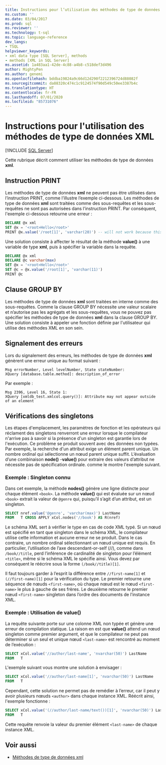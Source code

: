 ```yaml
---
title: Instructions pour l’utilisation des méthodes de type de données XML | Microsoft Docs
ms.custom: ''
ms.date: 03/04/2017
ms.prod: sql
ms.reviewer: ''
ms.technology: t-sql
ms.topic: language-reference
dev_langs:
- TSQL
helpviewer_keywords:
- xml data type [SQL Server], methods
- methods [XML in SQL Server]
ms.assetid: 1a483aa1-42de-4c88-a4b8-c518def3d496
author: MightyPen
ms.author: genemi
ms.openlocfilehash: bddba19824a9c66d12d290f2212396724d88082f
ms.sourcegitcommit: da88320c474c1c9124574f90d549c50ee3387b4c
ms.translationtype: HT
ms.contentlocale: fr-FR
ms.lasthandoff: 07/01/2020
ms.locfileid: "85731076"
---
```

# <a name="guidelines-for-using-xml-data-type-methods"></a>Instructions pour l'utilisation des méthodes de type de données XML

[!INCLUDE [SQL Server](../../includes/applies-to-version/sqlserver.md)]

Cette rubrique décrit comment utiliser les méthodes de type de données **xml**.

## <a name="the-print-statement"></a>Instruction PRINT

Les méthodes de type de données **xml** ne peuvent pas être utilisées dans l’instruction PRINT, comme l’illustre l’exemple ci-dessous. Les méthodes de type de données **xml** sont traitées comme des sous-requêtes et les sous-requêtes ne sont pas autorisées dans l’instruction PRINT. Par conséquent, l'exemple ci-dessous retourne une erreur :

```sql
DECLARE @x xml
SET @x = '<root>Hello</root>'
PRINT @x.value('/root[1]', 'varchar(20)') -- will not work because this is treated as a subquery (select top 1 col from table)
```

Une solution consiste à affecter le résultat de la méthode **value()** à une variable de type **xml**, puis à spécifier la variable dans la requête.

```sql
DECLARE @x xml
DECLARE @c varchar(max)
SET @x = '<root>Hello</root>'
SET @c = @x.value('/root[1]', 'varchar(11)')
PRINT @c
```

## <a name="the-group-by-clause"></a>Clause GROUP BY

Les méthodes de type de données **xml** sont traitées en interne comme des sous-requêtes. Comme la clause GROUP BY nécessite une valeur scalaire et n’autorise pas les agrégats et les sous-requêtes, vous ne pouvez pas spécifier les méthodes de type de données **xml** dans la clause GROUP BY. Une solution consiste à appeler une fonction définie par l'utilisateur qui utilise des méthodes XML en son sein.

## <a name="reporting-errors"></a>Signalement des erreurs

Lors du signalement des erreurs, les méthodes de type de données **xml** génèrent une erreur unique au format suivant :

```
Msg errorNumber, Level levelNumber, State stateNumber:
XQuery [database.table.method]: description_of_error
```

Par exemple :

```
Msg 2396, Level 16, State 1:
XQuery [xmldb_test.xmlcol.query()]: Attribute may not appear outside of an element
```

## <a name="singleton-checks"></a>Vérifications des singletons

Les étapes d'emplacement, les paramètres de fonction et les opérateurs qui réclament des singletons renverront une erreur lorsque le compilateur n'arrive pas à savoir si la présence d'un singleton est garantie lors de l'exécution. Ce problème se produit souvent avec des données non typées. Par exemple, la recherche d'un attribut exige un élément parent unique. Un nombre ordinal qui sélectionne un nœud parent unique suffit. L’évaluation d’une combinaison **node()** -**value()** pour extraire des valeurs d’attribut ne nécessite pas de spécification ordinale. comme le montre l'exemple suivant.

### <a name="example-known-singleton"></a>Exemple : Singleton connu

Dans cet exemple, la méthode **nodes()** génère une ligne distincte pour chaque élément `<book>`. La méthode **value()** qui est évaluée sur un nœud `<book>` extrait la valeur de `@genre` qui, puisqu’il s’agit d’un attribut, est un singleton.

```sql
SELECT nref.value('@genre', 'varchar(max)') LastName
FROM   T CROSS APPLY xCol.nodes('//book') AS R(nref)
```

Le schéma XML sert à vérifier le type en cas de code XML typé. Si un nœud est spécifié en tant que singleton dans le schéma XML, le compilateur utilise cette information et aucune erreur ne se produit. Dans le cas contraire, un nombre ordinal sélectionnant un nœud unique est requis. En particulier, l’utilisation de l’axe descendant-or-self (//), comme dans `/book//title`, perd l’inférence de cardinalité de singleton pour l’élément `<title>`, même si le schéma XML le spécifie ainsi. Vous devez par conséquent le réécrire sous la forme `(/book//title)[1]`.

Il faut toujours garder à l’esprit la différence entre `//first-name[1]` et `(//first-name)[1]` pour la vérification du type. Le premier retourne une séquence de nœuds `<first-name>`, où chaque nœud est le nœud `<first-name>` le plus à gauche de ses frères. Le deuxième retourne le premier nœud `<first-name>` singleton dans l’ordre des documents de l’instance XML.

### <a name="example-using-value"></a>Exemple : Utilisation de value()

La requête suivante porte sur une colonne XML non typée et génère une erreur de compilation statique. La raison en est que **value()** attend un nœud singleton comme premier argument, et que le compilateur ne peut pas déterminer si un seul et unique nœud `<last-name>` est rencontré au moment de l’exécution :

```sql
SELECT xCol.value('//author/last-name', 'nvarchar(50)') LastName
FROM   T
```

L'exemple suivant vous montre une solution à envisager :

```sql
SELECT xCol.value('//author/last-name[1]', 'nvarchar(50)') LastName
FROM   T
```

Cependant, cette solution ne permet pas de remédier à l’erreur, car il peut y avoir plusieurs nœuds `<author>` dans chaque instance XML. Réécrit ainsi, l'exemple fonctionne :

```sql
SELECT xCol.value('(//author/last-name/text())[1]', 'nvarchar(50)') LastName
FROM   T
```

Cette requête renvoie la valeur du premier élément `<last-name>` de chaque instance XML.

## <a name="see-also"></a>Voir aussi

- [Méthodes de type de données xml](../../t-sql/xml/xml-data-type-methods.md)

